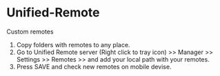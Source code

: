 # Unified-Remote
Custom remotes
1. Copy folders with remotes to any place.
2. Go to Unified Remote server (Right click to tray icon) >> Manager >> Settings >> Remotes >> and add your local path with your remotes.
3. Press SAVE and check new remotes on mobile devise.
